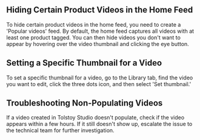 ## Hiding Certain Product Videos in the Home Feed

To hide certain product videos in the home feed, you need to create a 'Popular videos' feed. By default, the home feed captures all videos with at least one product tagged. You can then hide videos you don't want to appear by hovering over the video thumbnail and clicking the eye button.

## Setting a Specific Thumbnail for a Video

To set a specific thumbnail for a video, go to the Library tab, find the video you want to edit, click the three dots icon, and then select 'Set thumbnail.'

## Troubleshooting Non-Populating Videos

If a video created in Tolstoy Studio doesn't populate, check if the video appears within a few hours. If it still doesn't show up, escalate the issue to the technical team for further investigation.